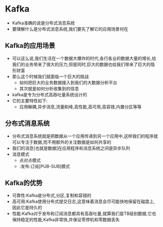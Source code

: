 # Kafka
- Kafka准确的说是分布式消息系统
- 要理解什么是分布式消息系统,我们要先了解它的应用场景何在
## Kafka的应用场景
- 可以这么说,我们生活在一个数据大爆炸的时代,各行各业的数据大量的增长,给我们的业务带来了很大的压力,但是同时,巨大的数据也给我们带来了巨大的隐形财富
- 那么这个时候我们就面临一个巨大的挑战
   - 如何把巨大的业务数据接入到我们的大数据分析平台
   - 其次就是如何分析收集到的信息
- kafka是专为分布式高吞吐量系统设计的
- 它的主要特性如下:
    - 应用解耦,异步消息,流量削峰,高性能,高可用,高容错,内置分区等等
## 分布式消息系统
- 分布式消息系统就是把数据从一个应用传递到另一个应用中,这样我们的程序就可以专注于数据,而不用额外的关注数据是如何共享的
- 我们的消息[也就是数据]在应用程序和消息系统之间是异步队列
- 消息模式
     - 点对点模式
     - :发布:订阅[PUB-SUB]模式

## Kafka的优势
- 可靠性:Kafka是分布式,分区,复制和容错的
- 高可用:Kafka使用分布式提交日志,这意味着消息会尽可能快地保留在磁盘上,因此它是持久的
- 性能:Kafka对于发布和订阅消息都具有高吞吐量,就算我们是TB级别数据,它也保持稳定的性能,Kafka非常快,并保证零停机和零数据丢失
